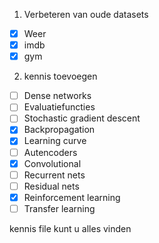 1. Verbeteren van oude datasets
- [x] Weer
- [x] imdb
- [x] gym

2. kennis toevoegen
- [ ] Dense networks
- [ ] Evaluatiefuncties
- [ ] Stochastic gradient descent
- [x] Backpropagation
- [x] Learning curve
- [ ] Autencoders
- [x] Convolutional
- [ ] Recurrent nets
- [ ] Residual nets
- [x] Reinforcement learning
- [ ] Transfer learning

kennis file kunt u alles vinden

